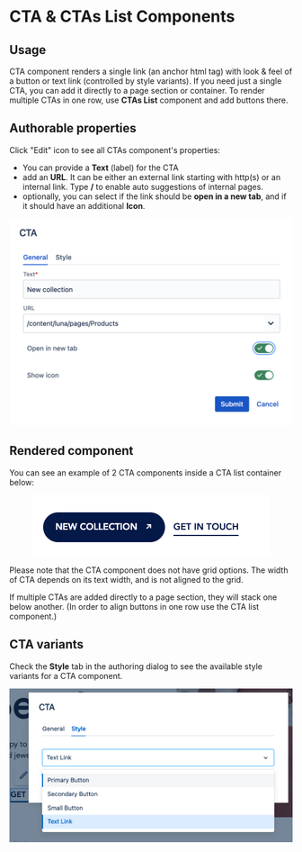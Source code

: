 # CTA & CTAs List Components

## Usage
CTA component renders a single link (an anchor html tag) with look & feel of a button or text link (controlled by style variants).
If you need just a single CTA, you can add it directly to a page section or container. To render multiple CTAs in one row, use **CTAs List** component and add buttons there.

## Authorable properties
Click "Edit" icon to see all CTAs component's properties:

- You can provide a **Text** (label) for the CTA
- add an **URL**. It can be either an external link starting with http(s) or an internal link. Type **/** to enable auto suggestions of internal pages.
- optionally, you can select if the link should be **open in a new tab**, and if it should have an additional **Icon**.

<p align="center" width="100%">
    <img src="./dialog.jpg" alt="CTA dialog">
</p>

## Rendered component
You can see an example of 2 CTA components inside a CTA list container below:

<p align="center" width="100%">
    <img src="./two-ctas.jpg" alt="Two CTAs in a CTAs List container">
</p>

Please note that the CTA component does not have grid options. The width of CTA depends on its text width, and is not aligned to the grid.

If multiple CTAs are added directly to a page section, they will stack one below another.
(In order to align buttons in one row use the CTA list component.)

## CTA variants

Check the **Style** tab in the authoring dialog to see the available style variants for a CTA component.

<p align="center" width="100%">
    <img src="./styles.jpg" alt="Style variants">
</p>